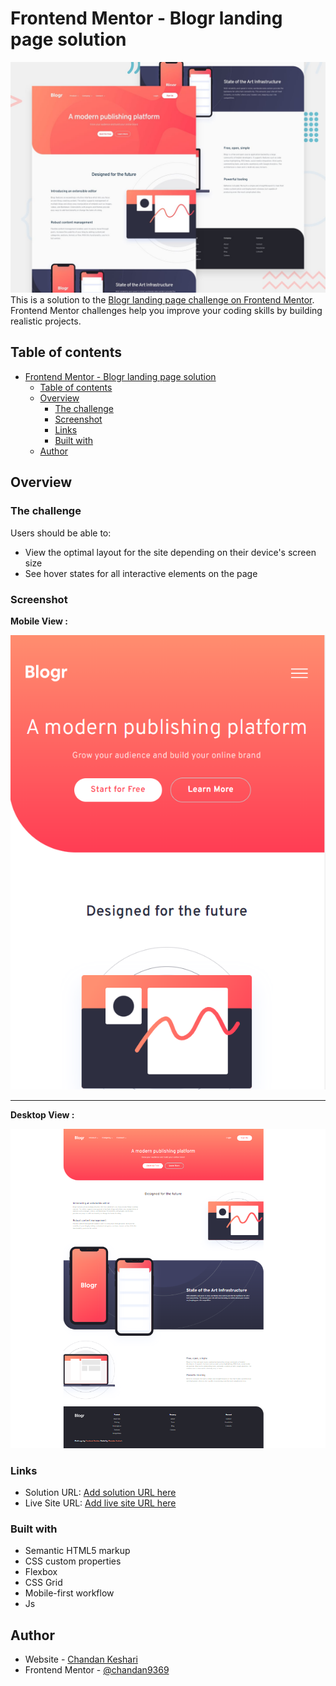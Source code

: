 # Frontend Mentor - Blogr landing page solution

![Design preview for the Blogr landing page coding challenge](./design/desktop-preview.jpg)
This is a solution to the [Blogr landing page challenge on Frontend Mentor](https://www.frontendmentor.io/challenges/blogr-landing-page-EX2RLAApP). Frontend Mentor challenges help you improve your coding skills by building realistic projects.

## Table of contents

- [Frontend Mentor - Blogr landing page solution](#frontend-mentor---blogr-landing-page-solution)
  - [Table of contents](#table-of-contents)
  - [Overview](#overview)
    - [The challenge](#the-challenge)
    - [Screenshot](#screenshot)
    - [Links](#links)
    - [Built with](#built-with)
  - [Author](#author)

## Overview

### The challenge

Users should be able to:

- View the optimal layout for the site depending on their device's screen size
- See hover states for all interactive elements on the page

### Screenshot

**Mobile View :**

![ss-2](./images/ss-2.png)

---

**Desktop View :**

![ss-1](./images/ss-1.png)

### Links

- Solution URL: [Add solution URL here](https://github.com/chandan9369/Responsive-Bloger-Website-using-html-css-js)
- Live Site URL: [Add live site URL here](https://bloger-website-by-chandan-keshari.netlify.app/)

### Built with

- Semantic HTML5 markup
- CSS custom properties
- Flexbox
- CSS Grid
- Mobile-first workflow
- Js

## Author

- Website - [Chandan Keshari](https://www.frontendmentor.io/profile/chandan9369)
- Frontend Mentor - [@chandan9369](https://www.frontendmentor.io/profile/chandan9369)
